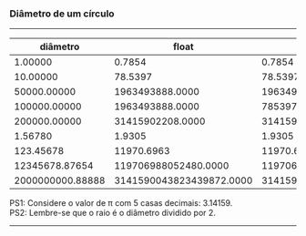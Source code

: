 ### Diâmetro de um círculo

---

| diâmetro         | float                    | double                   |
| ---------------- | ------------------------ | ------------------------ |
| 1.00000          | 0.7854                   | 0.7854                   |
| 10.00000         | 78.5397                  | 78.5397                  |
| 50000.00000      | 1963493888.0000          | 1963493750.0000          |
| 100000.00000     | 1963493888.0000          | 7853975000.0000          |
| 200000.00000     | 31415902208.0000         | 31415900000.0000         |
| 1.56780          | 1.9305                   | 1.9305                   |
| 123.45678        | 11970.6963               | 11970.6961               |
| 12345678.87654   | 119706988052480.0000     | 119706978009578.8125     |
| 2000000000.88888 | 3141590043823439872.0000 | 3141590002792496640.0000 |

PS1: Considere o valor de π com 5 casas decimais: 3.14159.  
PS2: Lembre-se que o raio é o diâmetro dividido por 2.

---
